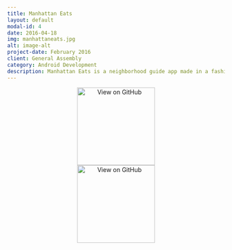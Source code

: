 ```yaml
---
title: Manhattan Eats
layout: default
modal-id: 4
date: 2016-04-18
img: manhattaneats.jpg
alt: image-alt
project-date: February 2016
client: General Assembly
category: Android Development
description: Manhattan Eats is a neighborhood guide app made in a fashion similar to the app Yelp. The app allows a user to browse through a pre-populated list of restaurants in the area, it displays the restaurant's information, and it allows you to map your way to the restaurant. I stored my restaurant data in an SQLite database and using a SQLiteOpenDatabaseHelper, the app can search, retrieve, and edit the columns of restaurant data. The app includes the use of an ArrayAdapter, Listeners, and Intents as well as the implementation of some material design. 
---
```


<div style="text-align:center">
<a href= "https://github.com/chris-shum/Project-2" target="_blank">
<img alt='View on GitHub' src= "http://chris-shum.github.io/img/github.png" width="180"/>
</a>
<div style="text-align:center">
<a href= "https://github.com/chris-shum/Project-2" target="_blank">
<img alt='View on GitHub' src= "http://chris-shum.github.io/img/github.png" width="180"/>
</a>

</div>
